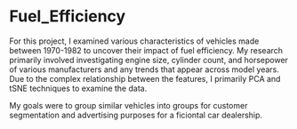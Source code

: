 # Fuel_Efficiency

For this project, I examined various characteristics of vehicles made between 1970-1982 to uncover their impact of fuel efficiency. My research primarily involved investigating engine size, cylinder count, and horsepower of various manufacturers and any trends that appear across model years. Due to the complex relationship between the features, I primarily PCA and tSNE techniques to examine the data.

My goals were to group similar vehicles into groups for customer segmentation  and advertising purposes for a ficiontal car dealership. 

